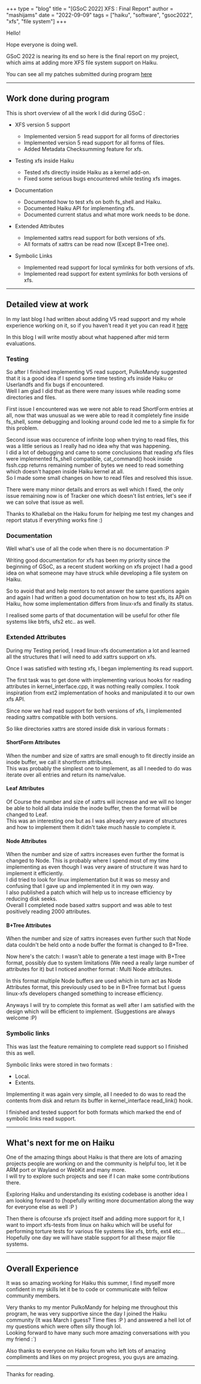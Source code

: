 +++
type = "blog"
title = "[GSoC 2022] XFS : Final Report"
author = "mashijams"
date = "2022-09-09"
tags = ["haiku", "software", "gsoc2022", "xfs", "file system"]
+++

Hello!

Hope everyone is doing well.

GSoC 2022 is nearing its end so here is the final report on my project, which aims at adding more XFS file system support on Haiku.

You can see all my patches submitted during program [here](https://review.haiku-os.org/q/owner:raghavself28%2540gmail.com+gsoc2022)

---

## Work done during program

This is short overview of all the work I did during GSoC :

- XFS version 5 support
    - Implemented version 5 read support for all forms of directories
    - Implemented version 5 read support for all forms of files.
    - Added Metadata Checksumming feature for xfs.

- Testing xfs inside Haiku
    - Tested xfs directly inside Haiku as a kernel add-on.
    - Fixed some serious bugs encountered while testing xfs images.

- Documentation
    - Documented how to test xfs on both fs_shell and Haiku.
    - Documented Haiku API for implementing xfs.
    - Documented current status and what more work needs to be done.

- Extended Attributes
    - Implemented xattrs read support for both versions of xfs.
    - All formats of xattrs can be read now (Except B+Tree one).

- Symbolic Links
    - Implemented read support for local symlinks for both versions of xfs.
    - Implemented read support for extent symlinks for both versions of xfs.

----

## Detailed view at work
 
In my last blog I had written about adding V5 read support and my whole experience working on it, so if you haven't read it yet you can read 
it [here](https://www.haiku-os.org/blog/mashijams/2022-07-19_gsoc_2022_xfs_project_update/)
 
In this blog I will write mostly about what happened after mid term evaluations.
 
### Testing
 
So after I finished implementing V5 read support, PulkoMandy suggested that it is a good idea if I spend some time testing xfs inside Haiku or Userlandfs and fix bugs if encountered. <br>
Well I am glad I did that as there were many issues while reading some directories and files.

First issue I encountered was we were not able to read ShortForm entries at all, now that was unusual as we were able to read it completely fine inside fs_shell, some debugging and looking around code led me to a simple fix for this problem.

Second issue was occurence of infinite loop when trying to read files, this was a little serious as I really had no idea why that was happening.<br>
I did a lot of debugging and came to some conclusions that reading xfs files were implemented fs_shell compatible, cat_command() hook inside fssh.cpp returns remaining number of bytes we need to read something which doesn't happen inside Haiku kernel at all.<br>
So I made some small changes on how to read files and resolved this issue.

There were many minor details and errors as well which I fixed, the only issue remaining now is of Tracker one which doesn't list entries, let's see if we can 
solve that issue as well.

Thanks to Khallebal on the Haiku forum for helping me test my changes and report status if everything works fine :)

### Documentation

Well what's use of all the code when there is no documentation :P

Writing good documentation for xfs has been my priority since the beginning of GSoC, as a recent student working on xfs project I had a good idea on what someone may have struck while developing a file system on Haiku. 

So to avoid that and help mentors to not answer the same questions again and again I had written a good documentation on how to test xfs, its API on Haiku, how some implementation differs from linux-xfs and finally its status.

I realised some parts of that documentation will be useful for other file systems like btrfs, ufs2 etc.. as well.

### Extended Attributes

During my Testing period, I read linux-xfs documentation a lot and learned all the structures that I will need to add xattrs support on xfs.

Once I was satisfied with testing xfs, I began implementing its read support.

The first task was to get done with implementing various hooks for reading attributes in kernel_interface.cpp, it was nothing really complex. I took inspiration from ext2 implementation of hooks and manipulated it to our own xfs API. 

Since now we had read support for both versions of xfs, I implemented reading xattrs compatible with both versions.

So like directories xattrs are stored inside disk in various formats : 

#### ShortForm Attributes

When the number and size of xattrs are small enough to fit directly inside an inode buffer, we call it shortform attributes.<br>
This was probably the simplest one to implement, as all I needed to do was iterate over all entries and return its name/value.

#### Leaf Attributes

Of Course the number and size of xattrs will increase and we will no longer be able to hold all data inside the inode buffer, then the format will be changed to Leaf.<br>
This was an interesting one but as I was already very aware of structures and how to implement them it didn't take much hassle to complete it.

#### Node Attributes

When the number and size of xattrs increases even further the format is changed to Node. This is probably where I spend most of my time implementing as even though I was very aware of structure it was hard to implement it efficiently.<br>
I did tried to look for linux implementation but it was so messy and confusing that I gave up and implemented it in my own way.<br>
I also published a patch which will help us to increase efficiency by reducing disk seeks.<br>
Overall I completed node based xattrs support and was able to test positively reading 2000 attributes.

#### B+Tree Attributes

When the number and size of xattrs increases even further such that Node data couldn't be held onto a node buffer the format is changed to B+Tree.

Now here's the catch: I wasn't able to generate a test image with B+Tree format, possibly due to system limitations (We need a really large number of attributes for it) but I noticed another format : Multi Node attributes.

In this format multiple Node buffers are used which in turn act as Node Attributes format, this previously used to be in B+Tree format but I guess linux-xfs developers changed something to increase efficiency.

Anyways I will try to complete this format as well after I am satisfied with the design which will be efficient to implement. (Suggestions are always welcome :P)

### Symbolic links

This was last the feature remaining to complete read support so I finished this as well.

Symbolic links were stored in two formats :

- Local.
- Extents.

Implementing it was again very simple, all I needed to do was to read the contents from disk and return its buffer in kernel_interface read_link() hook.

I finished and tested support for both formats which marked the end of symbolic links read support.

----

## What's next for me on Haiku

One of the amazing things about Haiku is that there are lots of amazing projects people are working on and the community is helpful too, let it be ARM port or Wayland or WebKit and many more.<br>
I will try to explore such projects and see if I can make some contributions there.

Exploring Haiku and understanding its existing codebase is another idea I am looking forward to (hopefully writing more documentation along the way for everyone else as well :P )

Then there is ofcourse xfs project itself and adding more support for it, I want to import xfs-tests from linux on haiku which will be useful for performing torture tests for various file systems like xfs, btrfs, ext4 etc... Hopefully one day we will have stable support for all these major file systems.

----

## Overall Experience

It was so amazing working for Haiku this summer, I find myself more confident in my skills let it be to code or communicate with fellow community members.

Very thanks to my mentor PulkoMandy for helping me throughout this program, he was very supportive since the day I joined the Haiku community (It was March I guess? Time flies :P ) and answered a hell lot of my questions which were often silly though lol.<br>
Looking forward to have many such more amazing conversations with you my friend :`)

Also thanks to everyone on Haiku forum who left lots of amazing compliments and likes on my project progress, you guys are amazing.

---- 

Thanks for reading.
